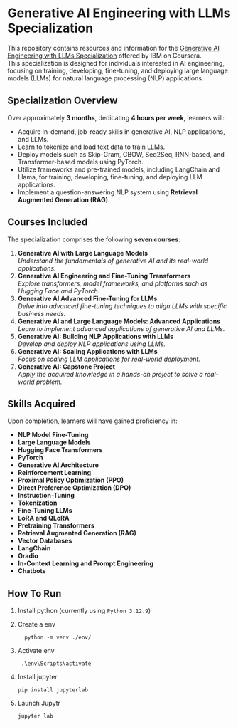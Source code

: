 # Generative AI Engineering with LLMs Specialization

This repository contains resources and information for the [Generative AI Engineering with LLMs Specialization](https://www.coursera.org/specializations/generative-ai-engineering-with-llms) offered by IBM on Coursera.  
This specialization is designed for individuals interested in AI engineering, focusing on training, developing, fine-tuning, and deploying large language models (LLMs) for natural language processing (NLP) applications.

## Specialization Overview

Over approximately **3 months**, dedicating **4 hours per week**, learners will:

- Acquire in-demand, job-ready skills in generative AI, NLP applications, and LLMs.
- Learn to tokenize and load text data to train LLMs.
- Deploy models such as Skip-Gram, CBOW, Seq2Seq, RNN-based, and Transformer-based models using PyTorch.
- Utilize frameworks and pre-trained models, including LangChain and Llama, for training, developing, fine-tuning, and deploying LLM applications.
- Implement a question-answering NLP system using **Retrieval Augmented Generation (RAG)**.

## Courses Included

The specialization comprises the following **seven courses**:

1. **Generative AI with Large Language Models**  
   _Understand the fundamentals of generative AI and its real-world applications._
2. **Generative AI Engineering and Fine-Tuning Transformers**  
   _Explore transformers, model frameworks, and platforms such as Hugging Face and PyTorch._
3. **Generative AI Advanced Fine-Tuning for LLMs**  
   _Delve into advanced fine-tuning techniques to align LLMs with specific business needs._
4. **Generative AI and Large Language Models: Advanced Applications**  
   _Learn to implement advanced applications of generative AI and LLMs._
5. **Generative AI: Building NLP Applications with LLMs**  
   _Develop and deploy NLP applications using LLMs._
6. **Generative AI: Scaling Applications with LLMs**  
   _Focus on scaling LLM applications for real-world deployment._
7. **Generative AI: Capstone Project**  
   _Apply the acquired knowledge in a hands-on project to solve a real-world problem._

## Skills Acquired

Upon completion, learners will have gained proficiency in:

- **NLP Model Fine-Tuning**
- **Large Language Models**
- **Hugging Face Transformers**
- **PyTorch**
- **Generative AI Architecture**
- **Reinforcement Learning**
- **Proximal Policy Optimization (PPO)**
- **Direct Preference Optimization (DPO)**
- **Instruction-Tuning**
- **Tokenization**
- **Fine-Tuning LLMs**
- **LoRA and QLoRA**
- **Pretraining Transformers**
- **Retrieval Augmented Generation (RAG)**
- **Vector Databases**
- **LangChain**
- **Gradio**
- **In-Context Learning and Prompt Engineering**
- **Chatbots**

## How To Run

1. Install python (currently using ```Python 3.12.9```)
2. Create a env 
    ```
      python -m venv ./env/
    ```
3. Activate env 
    ```
     .\env\Scripts\activate 
     ```
4. Install jupyter 
    ```
    pip install jupyterlab
    ```
5. Launch Jupytr

    ```
    jupyter lab
    ```